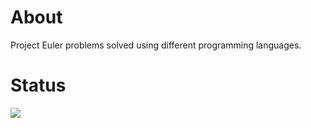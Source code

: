 # About

Project Euler problems solved using different programming languages.

# Status

<a href="https://projecteuler.net/progress=silverdrop" target="_blank">
  <img src="https://projecteuler.net/profile/silverdrop.png"/>
<a/>
